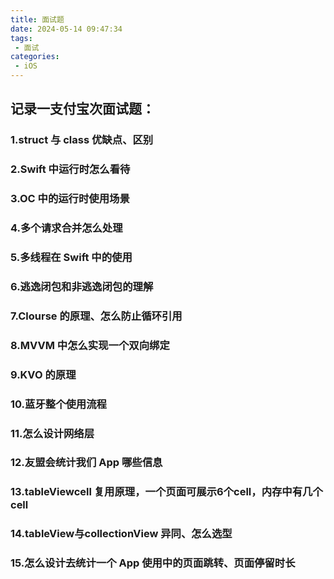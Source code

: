 ```yaml
---
title: 面试题
date: 2024-05-14 09:47:34
tags:
 - 面试
categories:
 - iOS
---
```


## 记录一支付宝次面试题：

### 1.struct 与 class 优缺点、区别

### 2.Swift 中运行时怎么看待

### 3.OC 中的运行时使用场景

### 4.多个请求合并怎么处理

### 5.多线程在 Swift 中的使用

### 6.逃逸闭包和非逃逸闭包的理解

### 7.Clourse 的原理、怎么防止循环引用

### 8.MVVM 中怎么实现一个双向绑定

### 9.KVO 的原理

### 10.蓝牙整个使用流程

### 11.怎么设计网络层

### 12.友盟会统计我们 App 哪些信息

### 13.tableViewcell 复用原理，一个页面可展示6个cell，内存中有几个cell

### 14.tableView与collectionView 异同、怎么选型

### 15.怎么设计去统计一个 App 使用中的页面跳转、页面停留时长